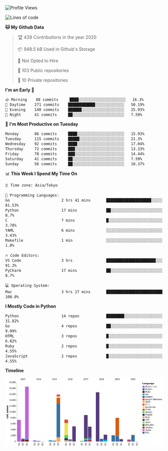 <!--START_SECTION:waka-->
![Profile Views](http://img.shields.io/badge/Profile%20Views-3-blue)

![Lines of code](https://img.shields.io/badge/From%20Hello%20World%20I%27ve%20Written-5.9%20million%20Lines%20of%20code-blue)

**🐱 My Github Data** 

> 🏆 439 Contributions in the year 2020
 > 
> 📦 948.5 kB Used in Github's Storage 
 > 
> 🚫 Not Opted to Hire
 > 
> 📜 103 Public repositories
 > 
> 🔑 10 Private repositories 

**I'm an Early 🐤** 

```text
🌞 Morning    88 commits     ████░░░░░░░░░░░░░░░░░░░░░   16.3% 
🌆 Daytime    271 commits    ████████████░░░░░░░░░░░░░   50.19% 
🌃 Evening    140 commits    ██████░░░░░░░░░░░░░░░░░░░   25.93% 
🌙 Night      41 commits     ██░░░░░░░░░░░░░░░░░░░░░░░   7.59%

```
📅 **I'm Most Productive on Tuesday** 

```text
Monday       86 commits     ████░░░░░░░░░░░░░░░░░░░░░   15.93% 
Tuesday      115 commits    █████░░░░░░░░░░░░░░░░░░░░   21.3% 
Wednesday    92 commits     ████░░░░░░░░░░░░░░░░░░░░░   17.04% 
Thursday     72 commits     ███░░░░░░░░░░░░░░░░░░░░░░   13.33% 
Friday       78 commits     ███░░░░░░░░░░░░░░░░░░░░░░   14.44% 
Saturday     41 commits     ██░░░░░░░░░░░░░░░░░░░░░░░   7.59% 
Sunday       56 commits     ██░░░░░░░░░░░░░░░░░░░░░░░   10.37%

```


📊 **This Week I Spend My Time On** 

```text
⌚︎ Time zone: Asia/Tokyo

💬 Programming Languages: 
Go                       2 hrs 41 mins       ████████████████████░░░░░   81.53% 
Python                   17 mins             ██░░░░░░░░░░░░░░░░░░░░░░░   8.7% 
C                        7 mins              █░░░░░░░░░░░░░░░░░░░░░░░░   3.78% 
YAML                     6 mins              ░░░░░░░░░░░░░░░░░░░░░░░░░   3.43% 
Makefile                 1 min               ░░░░░░░░░░░░░░░░░░░░░░░░░   1.0%

🔥 Code Editors: 
VS Code                  3 hrs               ██████████████████████░░░   91.3% 
PyCharm                  17 mins             ██░░░░░░░░░░░░░░░░░░░░░░░   8.7%

💻 Operating System: 
Mac                      3 hrs 17 mins       █████████████████████████   100.0%

```

**I Mostly Code in Python** 

```text
Python                   14 repos            ████████░░░░░░░░░░░░░░░░░   31.82% 
Go                       4 repos             ██░░░░░░░░░░░░░░░░░░░░░░░   9.09% 
HTML                     3 repos             █░░░░░░░░░░░░░░░░░░░░░░░░   6.82% 
Ruby                     2 repos             █░░░░░░░░░░░░░░░░░░░░░░░░   4.55% 
JavaScript               2 repos             █░░░░░░░░░░░░░░░░░░░░░░░░   4.55%

```


**Timeline**

![Chart not found](https://github.com/takuan-osho/takuan-osho/blob/master/charts/bar_graph.png) 


<!--END_SECTION:waka-->
